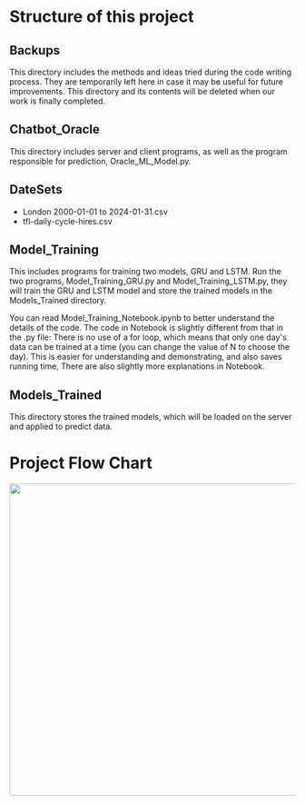 # Structure of this project

## Backups

This directory includes the methods and ideas tried during the code writing process. They are temporarily left here in case it may be useful for future improvements. This directory and its contents will be deleted when our work is finally completed.

## Chatbot_Oracle

This directory includes server and client programs, as well as the program responsible for prediction, Oracle_ML_Model.py.

## DateSets

- London 2000-01-01 to 2024-01-31.csv
- tfl-daily-cycle-hires.csv

## Model_Training

This includes programs for training two models, GRU and LSTM. Run the two programs, Model_Training_GRU.py and Model_Training_LSTM.py, they will train the GRU and LSTM model and store the trained models in the Models_Trained directory.

You can read Model_Training_Notebook.ipynb to better understand the details of the code. The code in Notebook is slightly different from that in the .py file: There is no use of a for loop, which means that only one day's data can be trained at a time (you can change the value of N to choose the day). This is easier for understanding and demonstrating, and also saves running time, There are also slightly more explanations in Notebook.

## Models_Trained

This directory stores the trained models, which will be loaded on the server and applied to predict data.

# Project Flow Chart

<img src="https://github.com/Flowey0622/Stronger/assets/160813460/0eab988c-a9b8-42fb-ba09-d84e3eaaaffe" width="550px">
